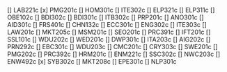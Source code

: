 [] LAB221c
[x] PMG201c
[] HOM301c
[] ITE302c
[] ELP321c
[] ELP311c
[] OBE102c
[] BDI302c
[] BDI301c
[] ITB302c
[] PRP201c
[] ANO301c
[] AID301c
[] FRS401c
[] CHN132c
[] ECC301c
[] ENG302c
[] ITE303c
[] LAW201c
[] MKT205c
[] MSM201c
[] SEO201c
[] PRC391c
[] IFT201c
[] SSL101c
[] WDU202c
[] WED201c
[] DWP301c
[] ITA203c
[] AIG202c
[] PRN292c
[] EBC301c
[] WDU203c
[] CMC201c
[] CRY303c
[] SWE201c
[] PMG202c
[] PRC392c
[] HRM201c
[] ENM221c
[] SSC302c
[] NWC203c
[] ENW492c
[x] SYB302c
[] MKT208c
[] EPE301c
[] NLP301c
